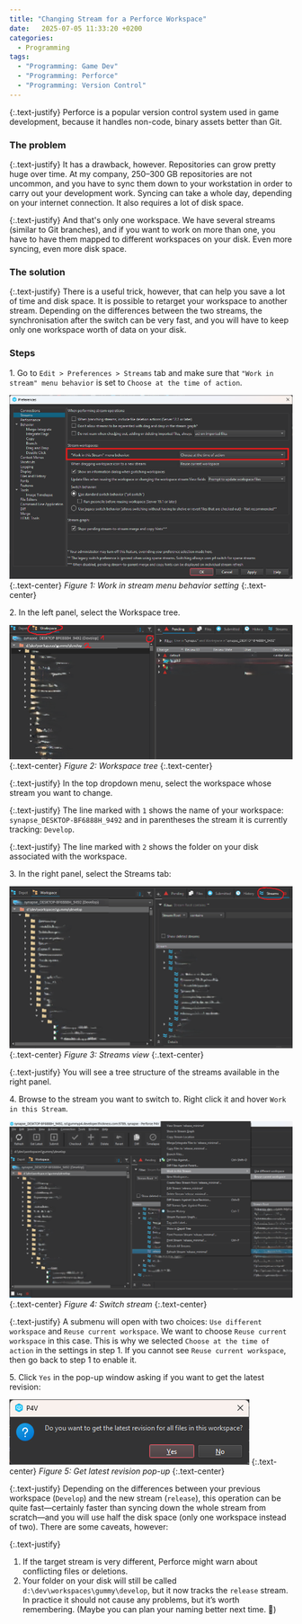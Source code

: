```yaml
---
title: "Changing Stream for a Perforce Workspace"
date:   2025-07-05 11:33:20 +0200
categories:
  - Programming
tags: 
  - "Programming: Game Dev"
  - "Programming: Perforce"
  - "Programming: Version Control"
---
```


{:.text-justify}
Perforce is a popular version control system used in game development, because it handles non-code, binary assets better than Git. 

### The problem

{:.text-justify}
It has a drawback, however. Repositories can grow pretty huge over time. At my company, 250–300 GB repositories are not uncommon, and you have to sync them down to your workstation in order to carry out your development work. Syncing can take a whole day, depending on your internet connection. It also requires a lot of disk space.

{:.text-justify}
And that's only one workspace. We have several streams (similar to Git branches), and if you want to work on more than one, you have to have them mapped to different workspaces on your disk. Even more syncing, even more disk space.

### The solution

{:.text-justify}
There is a useful trick, however, that can help you save a lot of time and disk space. It is possible to retarget your workspace to another stream. Depending on the differences between the two streams, the synchronisation after the switch can be very fast, and you will have to keep only one workspace worth of data on your disk.

### Steps

1\. Go to `Edit > Preferences > Streams` tab and make sure that `"Work in stream" menu behavior` is set to `Choose at the time of action`.

![Figure 1: Work in stream menu behavior](/assets/images/bugs-in-the-soup/changing-stream-for-a-perforce-workspace/1.png)
{:.text-center}
*Figure 1: Work in stream menu behavior setting*
{:.text-center}

2\. In the left panel, select the Workspace tree.

![Figure 2: Workspace tree](/assets/images/bugs-in-the-soup/changing-stream-for-a-perforce-workspace/2.png)
{:.text-center}
*Figure 2: Workspace tree*
{:.text-center}

{:.text-justify}
In the top dropdown menu, select the workspace whose stream you want to change.

{:.text-justify}
The line marked with `1` shows the name of your workspace: `synapse_DESKTOP-BF6888H_9492` and in parentheses the stream it is currently tracking: `Develop`.

{:.text-justify}
The line marked with `2` shows the folder on your disk associated with the workspace.

3\. In the right panel, select the Streams tab:

![Figure 3: Streams view](/assets/images/bugs-in-the-soup/changing-stream-for-a-perforce-workspace/3.png)
{:.text-center}
*Figure 3: Streams view*
{:.text-center}

{:.text-justify}
You will see a tree structure of the streams available in the right panel.

4\. Browse to the stream you want to switch to. Right click it and hover `Work in this Stream`.

![Figure 4: Switch stream](/assets/images/bugs-in-the-soup/changing-stream-for-a-perforce-workspace/4.png)
{:.text-center}
*Figure 4: Switch stream*
{:.text-center}

{:.text-justify}
A submenu will open with two choices: `Use different workspace` and `Reuse current workspace`. We want to choose `Reuse current workspace` in this case. This is why we selected `Choose at the time of action` in the settings in step 1. If you cannot see `Reuse current workspace`, then go back to step 1 to enable it.

5\. Click `Yes` in the pop-up window asking if you want to get the latest revision:

![Figure 5: Get latest revision pop-up](/assets/images/bugs-in-the-soup/changing-stream-for-a-perforce-workspace/5.png)
{:.text-center}
*Figure 5: Get latest revision pop-up*
{:.text-center}

{:.text-justify}
Depending on the differences between your previous workspace (`Develop`) and the new stream (`release`), this operation can be quite fast—certainly faster than syncing down the whole stream from scratch—and you will use half the disk space (only one workspace instead of two). There are some caveats, however:

{:.text-justify}
1. If the target stream is very different, Perforce might warn about conflicting files or deletions.  
2. Your folder on your disk will still be called `d:\dev\workspaces\gummy\develop`, but it now tracks the `release` stream. In practice it should not cause any problems, but it’s worth remembering. (Maybe you can plan your naming better next time. 🙂)
